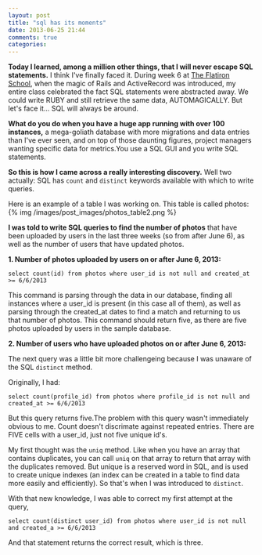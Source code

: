 ```yaml
---
layout: post
title: "sql has its moments"
date: 2013-06-25 21:44
comments: true
categories: 
---
```

<script type="text/javascript">

  var _gaq = _gaq || [];
  _gaq.push(['_setAccount', 'UA-38989132-1']);
  _gaq.push(['_trackPageview']);

  (function() {
    var ga = document.createElement('script'); ga.type = 'text/javascript'; ga.async = true;
    ga.src = ('https:' == document.location.protocol ? 'https://ssl' : 'http://www') + '.google-analytics.com/ga.js';
    var s = document.getElementsByTagName('script')[0]; s.parentNode.insertBefore(ga, s);
  })();

</script>
__Today I learned, among a million other things, that I will never escape SQL statements.__ I think I've finally faced it. During week 6 at <a href="http://flatironschool.com">The Flatiron School</a>, when the magic of Rails and ActiveRecord was introduced, my entire class celebrated the fact SQL statements were abstracted away. We could write RUBY and still retrieve the same data, AUTOMAGICALLY. But let's face it... SQL will always be around.


__What do you do when you have a huge app running with over 100 instances,__ a mega-goliath database with more migrations and data entries than I've ever seen, and on top of those daunting figures, project managers wanting specific data for metrics.You use a SQL GUI and you write SQL statements.

__So this is how I came across a really interesting discovery.__ Well two actually: SQL has `count` and `distinct` keywords available with which to write queries. 


Here is an example of a table I was working on. This table is called photos:
  {% img /images/post_images/photos_table2.png %}



__I was told to write SQL queries to find the number of photos__ that have been uploaded by users in the last three weeks (so from after June 6), as well as the number of users that have updated photos.

__1. Number of photos uploaded by users on or after June 6, 2013:__

`select count(id) from photos where user_id is not null and created_at >= 6/6/2013`

This command is parsing through the data in our database, finding all instances where a user_id is present (in this case all of them), as well as parsing through the created_at dates to find a match and returning to us that number of photos.
This command should return five, as there are five photos uploaded by users in the sample database.


__2. Number of users who have uploaded photos on or after June 6, 2013:__

The next query was a little bit more challengeing because I was unaware of the SQL `distinct` method.

Originally, I had: 

`select count(profile_id) from photos where profile_id is not null and created_at >= 6/6/2013`

 But this query returns five.The problem with this query wasn't immediately obvious to me. Count doesn't discrimate against repeated entries. There are FIVE cells with a user_id, just not five unique id's. 

My first thought was the `uniq` method. Like when you have an array that contains duplicates, you can call `uniq` on that array to return that array with the duplicates removed. But unique is a reserved word in SQL, and is used to create unique indexes (an index can be created in a table to find data more easily and efficiently). So that's when I was introduced to `distinct`.

With that new knowledge, I was able to correct my first attempt at the query,

`select count(distinct user_id) from photos where user_id is not null and created_a >= 6/6/2013`

And that statement returns the correct result, which is three.
